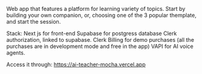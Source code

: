 Web app that features a platform for learning variety of topics. Start by building your own companion, or, choosing one of the 3 popular themplate, and start the session.

Stack:
Next js for front-end
Supabase for postgress database
Clerk authorization, linked to supabase.
Clerk Billing for demo purchases (all the purchases are in development mode and free in the app)
VAPI for AI voice agents.

Access it through: https://ai-teacher-mocha.vercel.app
